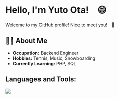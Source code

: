 # Hello, I'm Yuto Ota!　😄

Welcome to my GitHub profile! Nice to meet you!　🌟

## 👨‍💻 About Me

- **Occupation:** Backend Engineer
- **Hobbies:** Tennis, Music, Snowboarding
- **Currently Learning:** PHP, SQL


## Languages and Tools:

![](https://skillicons.dev/icons?i=html,css,js,typescript,python,react)

<!--
**Yuto299/Yuto299** is a ✨ _special_ ✨ repository because its `README.md` (this file) appears on your GitHub profile.

Here are some ideas to get you started:

- 🔭 I’m currently working on ...
- 🌱 I’m currently learning ...
- 👯 I’m looking to collaborate on ...
- 🤔 I’m looking for help with ...
- 💬 Ask me about ...
- 📫 How to reach me: ...
- 😄 Pronouns: ...
- ⚡ Fun fact: ...
-->
